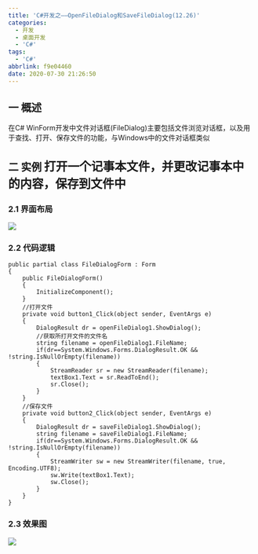 ```yaml
---
title: 'C#开发之——OpenFileDialog和SaveFileDialog(12.26)'
categories:
  - 开发
  - 桌面开发
  - 'C#'
tags:
  - 'C#'
abbrlink: f9e04460
date: 2020-07-30 21:26:50
---
```

## 一 概述

在C# WinForm开发中文件对话框(FileDialog)主要包括文件浏览对话框，以及用于查找、打开、保存文件的功能，与Windows中的文件对话框类似

<!--more-->

## 二 实例  <font size=5> 打开一个记事本文件，并更改记事本中的内容，保存到文件中 </font>

### 2.1 界面布局
![][1]

### 2.2 代码逻辑

```
public partial class FileDialogForm : Form
{
    public FileDialogForm()
    {
        InitializeComponent();
    }
    //打开文件
    private void button1_Click(object sender, EventArgs e)
    {
        DialogResult dr = openFileDialog1.ShowDialog();
        //获取所打开文件的文件名
        string filename = openFileDialog1.FileName;
        if(dr==System.Windows.Forms.DialogResult.OK && !string.IsNullOrEmpty(filename))
        {
            StreamReader sr = new StreamReader(filename);
            textBox1.Text = sr.ReadToEnd();
            sr.Close();
        }
    }
    //保存文件
    private void button2_Click(object sender, EventArgs e)
    {
        DialogResult dr = saveFileDialog1.ShowDialog();
        string filename = saveFileDialog1.FileName;
        if(dr==System.Windows.Forms.DialogResult.OK && !string.IsNullOrEmpty(filename))
        {
            StreamWriter sw = new StreamWriter(filename, true, Encoding.UTF8);
            sw.Write(textBox1.Text);
            sw.Close();
        }
    }
}
```

### 2.3 效果图

![][2]




[1]:https://images.pgzxc.com/csharp-winform-filedialog-layout.png
[2]:https://images.pgzxc.com/csharp-winform-filedialog-view.gif

